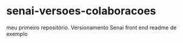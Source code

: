 # senai-versoes-colaboracoes
meu primeiro repositório. Versionamento Senai front end
readme de exemplo
